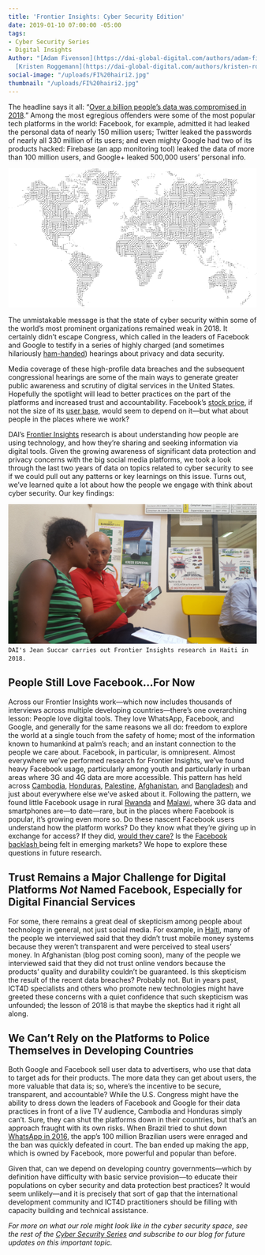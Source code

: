 ```yaml
---
title: 'Frontier Insights: Cyber Security Edition'
date: 2019-01-10 07:00:00 -05:00
tags:
- Cyber Security Series
- Digital Insights
Author: "[Adam Fivenson](https://dai-global-digital.com/authors/adam-fivenson/) &
  [Kristen Roggemann](https://dai-global-digital.com/authors/kristen-roggemann/)"
social-image: "/uploads/FI%20hairi2.jpg"
thumbnail: "/uploads/FI%20hairi2.jpg"
---
```


The headline says it all: “[Over a billion people’s data was compromised in 2018](https://nordvpn.com/blog/biggest-data-breaches-2018/).” Among the most egregious offenders were some of the most popular tech platforms in the world: Facebook, for example, admitted it had leaked the personal data of nearly 150 million users; Twitter leaked the passwords of nearly all 330 million of its users; and even mighty Google had two of its products hacked: Firebase (an app monitoring tool) leaked the data of more than 100 million users, and Google+ leaked 500,000 users’ personal info.

![cartography-3244166_640.png](/uploads/cartography-3244166_640.png)

<!--more-->

The unmistakable message is that the state of cyber security within some of the world’s most prominent organizations remained weak in 2018. It certainly didn’t escape Congress, which called in the leaders of Facebook and Google to testify in a series of highly charged (and sometimes hilariously [ham-handed](https://www.youtube.com/watch?v=t-lMIGV-dUI)) hearings about privacy and data security.

Media coverage of these high-profile data breaches and the subsequent congressional hearings are some of the main ways to generate greater public awareness and scrutiny of digital services in the United States. Hopefully the spotlight will lead to better practices on the part of the platforms and increased trust and accountability.  Facebook’s [stock price](https://www.newsweek.com/facebook-stock-price-fb-messenger-sharing-private-messages-netflix-spotify-1265319), if not the size of its [user base](https://www.aljazeera.com/news/2018/04/number-active-facebook-users-increased-scandals-180426073628185.html), would seem to depend on it—but what about people in the places where we work?

DAI’s [Frontier Insights](https://dai-global-digital.com/tags/?tag=digital-insights) research is about understanding how people are using technology, and how they’re sharing and seeking information via digital tools. Given the growing awareness of significant data protection and privacy concerns with the big social media platforms, we took a look through the last two years of data on topics related to cyber security to see if we could pull out any patterns or key learnings on this issue. Turns out, we’ve learned quite a lot about how the people we engage with think about cyber security. Our key findings:

![FI hairi2.jpg](/uploads/FI%20hairi2.jpg)`DAI's Jean Succar carries out Frontier Insights research in Haiti in 2018.`

## People Still Love Facebook...For Now

Across our Frontier Insights work—which now includes thousands of interviews across multiple developing countries—there’s one overarching lesson: People love digital tools. They love WhatsApp, Facebook, and Google, and generally for the same reasons we all do: freedom to explore the world at a single touch from the safety of home; most of the information known to humankind at palm’s reach; and an instant connection to the people we care about. Facebook, in particular, is omnipresent. Almost everywhere we’ve performed research for Frontier Insights, we’ve found heavy Facebook usage, particularly among youth and particularly in urban areas where 3G and 4G data are more accessible. This pattern has held across [Cambodia](https://dai-global-digital.com/cambodia-civil-society-facebook.html), [Honduras](https://dai-global-digital.com/mobiles-in-central-america-digital-insights-honduras-part-2.html), [Palestine](https://dai-global-digital.com/consumer-insights-palestine-e-governance-readiness.html), [Afghanistan](https://dai-global-digital.com/consumer-insights-afghanistan-how-young-women-are-using-tech.html), and [Bangladesh](https://dai-global-digital.com/digital-insights-bangladesh-how-urban-youth-stay-connected.html) and just about everywhere else we’ve asked about it. Following the pattern, we found little Facebook usage in rural [Rwanda](https://dai-global-digital.com/digital-insights-rwanda.html) and [Malawi](https://dai-global-digital.com/digital-insights-malawi-communication-among-rural-communities.html), where 3G data and smartphones are—to date—rare, but in the places where Facebook is popular, it’s growing even more so. Do these nascent Facebook users understand how the platform works? Do they know what they’re giving up in exchange for access? If they did, [would they care?](http://nymag.com/intelligencer/amp/2019/01/youd-have-to-pay-someone-usd1-000-to-stop-using-facebook.html) Is the [Facebook backlash ](https://phys.org/news/2018-12-facebook-backlash-threatens-world-biggest.html) being felt in emerging markets? We hope to explore these questions in future research.

## Trust Remains a Major Challenge for Digital Platforms *Not* Named Facebook, Especially for Digital Financial Services

For some, there remains a great deal of skepticism among people about technology in general, not just social media. For example, in [Haiti](https://dai-global-digital.com/digital-insights-would-haitians-use-mobile-money-for-banking.html), many of the people we interviewed said that they didn’t trust mobile money systems because they weren’t transparent and were perceived to steal users’ money. In Afghanistan (blog post coming soon), many of the people we interviewed said that they did not trust online vendors because the products’ quality and durability couldn’t be guaranteed. Is this skepticism the result of the recent data breaches? Probably not. But in years past, ICT4D specialists and others who promote new technologies might have greeted these concerns with a quiet confidence that such skepticism was unfounded; the lesson of 2018 is that maybe the skeptics had it right all along.

## We Can’t Rely on the Platforms to Police Themselves in Developing Countries

Both Google and Facebook sell user data to advertisers, who use that data to target ads for their products. The more data they can get about users, the more valuable that data is; so, where’s the incentive to be secure, transparent, and accountable? While the U.S. Congress might have the ability to dress down the leaders of Facebook and Google for their data practices in front of a live TV audience, Cambodia and Honduras simply can’t. Sure, they can shut the platforms down in their countries, but that’s an approach fraught with its own risks. When Brazil tried to shut down [WhatsApp in 2016](https://techcrunch.com/2016/07/19/whatsapp-blocked-in-brazil-again/), the app’s 100 million Brazilian users were enraged and the ban was quickly defeated in court. The ban ended up making the app, which is owned by Facebook, more powerful and popular than before.

Given that, can we depend on developing country governments—which by definition have difficulty with basic service provision—to educate their populations on cyber security and data protection best practices? It would seem unlikely—and it is precisely that sort of gap that the international development community and ICT4D practitioners should be filling with capacity building and technical assistance.

*For more on what our role might look like in the cyber security space, see the rest of the [Cyber Security Series](https://dai-global-digital.com/cybersecurity-series-part-1-trust-is-why-cyber-security-matters-to-digital-development.html) and subscribe to our blog for future updates on this important topic.*